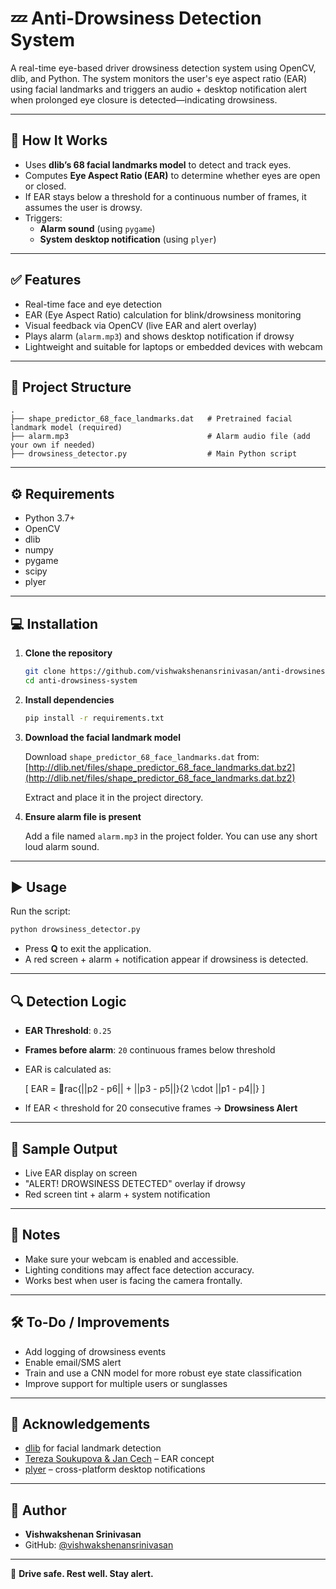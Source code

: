 # 💤 Anti-Drowsiness Detection System

A real-time eye-based driver drowsiness detection system using OpenCV, dlib, and Python. The system monitors the user's eye aspect ratio (EAR) using facial landmarks and triggers an audio + desktop notification alert when prolonged eye closure is detected—indicating drowsiness.

---

## 📸 How It Works

- Uses **dlib’s 68 facial landmarks model** to detect and track eyes.
- Computes **Eye Aspect Ratio (EAR)** to determine whether eyes are open or closed.
- If EAR stays below a threshold for a continuous number of frames, it assumes the user is drowsy.
- Triggers:
  - **Alarm sound** (using `pygame`)
  - **System desktop notification** (using `plyer`)

---

## ✅ Features

- Real-time face and eye detection
- EAR (Eye Aspect Ratio) calculation for blink/drowsiness monitoring
- Visual feedback via OpenCV (live EAR and alert overlay)
- Plays alarm (`alarm.mp3`) and shows desktop notification if drowsy
- Lightweight and suitable for laptops or embedded devices with webcam

---

## 📂 Project Structure

```
.
├── shape_predictor_68_face_landmarks.dat   # Pretrained facial landmark model (required)
├── alarm.mp3                               # Alarm audio file (add your own if needed)
├── drowsiness_detector.py                  # Main Python script
```

---

## ⚙️ Requirements

- Python 3.7+
- OpenCV
- dlib
- numpy
- pygame
- scipy
- plyer

---

## 💻 Installation

1. **Clone the repository**
   ```bash
   git clone https://github.com/vishwakshenansrinivasan/anti-drowsiness-system.git
   cd anti-drowsiness-system
   ```

2. **Install dependencies**
   ```bash
   pip install -r requirements.txt
   ```

3. **Download the facial landmark model**

   Download `shape_predictor_68_face_landmarks.dat` from:
   [http://dlib.net/files/shape_predictor_68_face_landmarks.dat.bz2](http://dlib.net/files/shape_predictor_68_face_landmarks.dat.bz2)

   Extract and place it in the project directory.

4. **Ensure alarm file is present**

   Add a file named `alarm.mp3` in the project folder. You can use any short loud alarm sound.

---

## ▶️ Usage

Run the script:
```bash
python drowsiness_detector.py
```

- Press **Q** to exit the application.
- A red screen + alarm + notification appear if drowsiness is detected.

---

## 🔍 Detection Logic

- **EAR Threshold**: `0.25`
- **Frames before alarm**: `20` continuous frames below threshold
- EAR is calculated as:

  \[
  EAR = rac{||p2 - p6|| + ||p3 - p5||}{2 \cdot ||p1 - p4||}
  \]

- If EAR < threshold for 20 consecutive frames → **Drowsiness Alert**

---

## 🧪 Sample Output

- Live EAR display on screen
- "ALERT! DROWSINESS DETECTED" overlay if drowsy
- Red screen tint + alarm + system notification

---

## 📌 Notes

- Make sure your webcam is enabled and accessible.
- Lighting conditions may affect face detection accuracy.
- Works best when user is facing the camera frontally.

---

## 🛠️ To-Do / Improvements

- Add logging of drowsiness events
- Enable email/SMS alert
- Train and use a CNN model for more robust eye state classification
- Improve support for multiple users or sunglasses

---

## 🙌 Acknowledgements

- [dlib](http://dlib.net/) for facial landmark detection
- [Tereza Soukupova & Jan Cech](https://vision.fe.uni-lj.si/cvww2016/proceedings/papers/05.pdf) – EAR concept
- [plyer](https://github.com/kivy/plyer) – cross-platform desktop notifications

---

## 👤 Author

- **Vishwakshenan Srinivasan**  
- GitHub: [@vishwakshenansrinivasan](https://github.com/vishwakshenansrinivasan)

---

🚗 **Drive safe. Rest well. Stay alert.**
